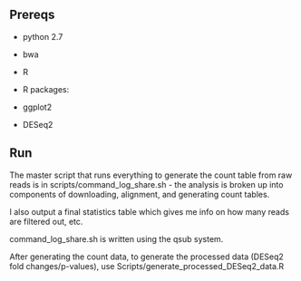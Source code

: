 ## Prereqs
* python 2.7
* bwa
* R

* R packages:
* ggplot2
* DESeq2

## Run
The master script that runs everything to generate the count table from raw reads is in scripts/command_log_share.sh - the analysis is broken up into components of downloading, alignment, and generating count tables.  

I also output a final statistics table which gives me info on how many reads are filtered out, etc.

command_log_share.sh is written using the qsub system.

After generating the count data, to generate the processed data (DESeq2 fold changes/p-values), use Scripts/generate_processed_DESeq2_data.R

